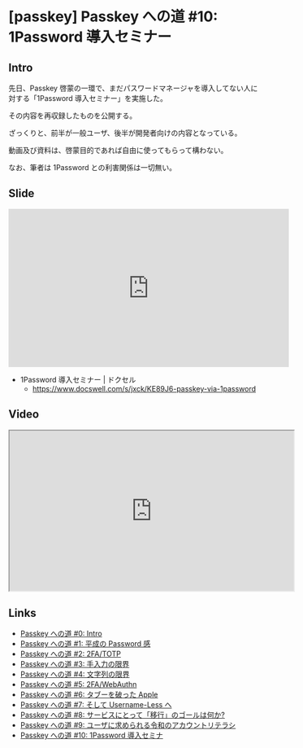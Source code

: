 # [passkey] Passkey への道 #10: 1Password 導入セミナー

## Intro

先日、Passkey 啓蒙の一環で、まだパスワードマネージャを導入してない人に対する「1Password 導入セミナー」を実施した。

その内容を再収録したものを公開する。

ざっくりと、前半が一般ユーザ、後半が開発者向けの内容となっている。

動画及び資料は、啓蒙目的であれば自由に使ってもらって構わない。

なお、筆者は 1Password との利害関係は一切無い。


## Slide

<iframe src="https://www.docswell.com/slide/KE89J6/embed" allowfullscreen="true" width="552" height="311" style="border: 0px; display: block; padding: 0px;"></iframe>

- 1Password 導入セミナー | ドクセル
  - https://www.docswell.com/s/jxck/KE89J6-passkey-via-1password


## Video

<iframe src="https://www.youtube.com/embed/f5Z2b_-FnDs" width="560" height="315" layout="responsive" sandbox="allow-scripts allow-same-origin allow-presentation" allowfullscreen loading="lazy"></iframe>


## Links

- [Passkey への道 #0: Intro](https://blog.jxck.io/entries/2025-07-07/load-to-passkey-0.html)
- [Passkey への道 #1: 平成の Password 感](https://blog.jxck.io/entries/2025-07-08/load-to-passkey-1.html)
- [Passkey への道 #2: 2FA/TOTP](https://blog.jxck.io/entries/2025-07-09/load-to-passkey-2.html)
- [Passkey への道 #3: 手入力の限界](https://blog.jxck.io/entries/2025-07-10/load-to-passkey-3.html)
- [Passkey への道 #4: 文字列の限界](https://blog.jxck.io/entries/2025-07-11/load-to-passkey-4.html)
- [Passkey への道 #5: 2FA/WebAuthn](https://blog.jxck.io/entries/2025-07-12/load-to-passkey-5.html)
- [Passkey への道 #6: タブーを破った Apple](https://blog.jxck.io/entries/2025-07-13/load-to-passkey-6.html)
- [Passkey への道 #7: そして Username-Less へ](https://blog.jxck.io/entries/2025-07-14/load-to-passkey-7.html)
- [Passkey への道 #8: サービスにとって「移行」のゴールは何か?](https://blog.jxck.io/entries/2025-07-15/load-to-passkey-8.html)
- [Passkey への道 #9: ユーザに求められる令和のアカウントリテラシ](https://blog.jxck.io/entries/2025-07-16/load-to-passkey-9.html)
- [Passkey への道 #10: 1Password 導入セミナ](https://blog.jxck.io/entries/2025-07-23/load-to-passkey-10.html)